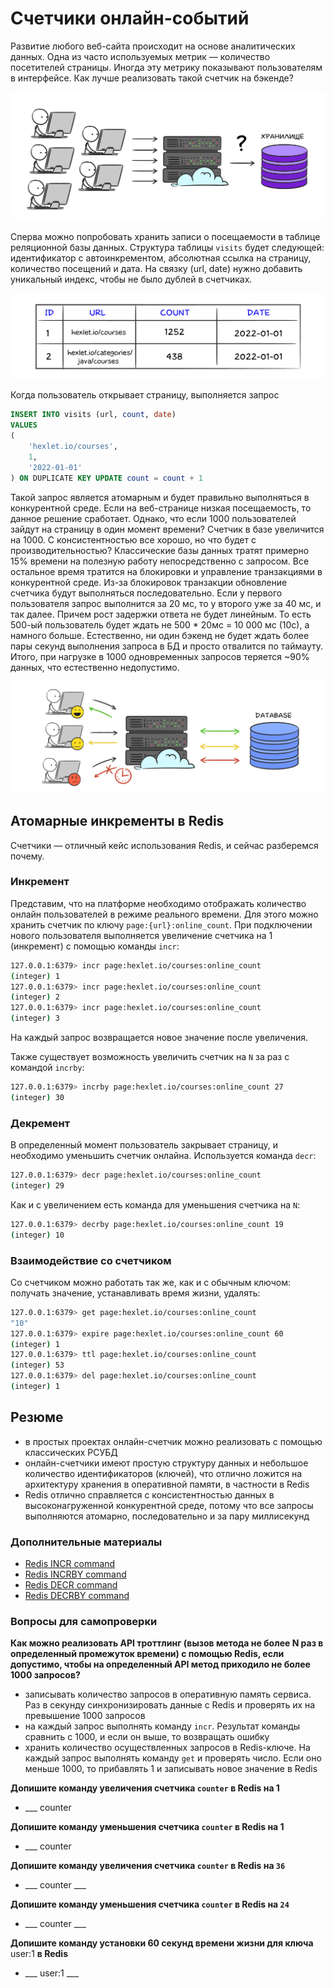 # Счетчики онлайн-событий

Развитие любого веб-сайта происходит на основе аналитических данных. Одна из часто используемых метрик — количество посетителей страницы. Иногда эту метрику показывают пользователям в интерфейсе. Как лучше реализовать такой счетчик на бэкенде?

![Метрики](../images/redis/03-01.png)

Сперва можно попробовать хранить записи о посещаемости в таблице реляционной базы данных. Структура таблицы `visits` будет следующей: идентификатор с автоинкрементом, абсолютная ссылка на страницу, количество посещений и дата. На связку (url, date) нужно добавить уникальный индекс, чтобы не было дублей в счетчиках.

![Структура visits](../images/redis/03-02.png)

Когда пользователь открывает страницу, выполняется запрос

```sql
INSERT INTO visits (url, count, date)
VALUES
(
    'hexlet.io/courses',
    1,
    '2022-01-01'
) ON DUPLICATE KEY UPDATE count = count + 1
```

Такой запрос является атомарным и будет правильно выполняться в конкурентной среде. Если на веб-странице низкая посещаемость, то данное решение сработает. Однако, что если 1000 пользователей зайдут на страницу в один момент времени? Счетчик в базе увеличится на 1000. С консистентностью все хорошо, но что будет с производительностью? Классические базы данных тратят примерно 15% времени на полезную работу непосредственно с запросом. Все остальное время тратится на блокировки и управление транзакциями в конкурентной среде. Из-за блокировок транзакции обновление счетчика будут выполняться последовательно. Если у первого пользователя запрос выполнится за 20 мс, то у второго уже за 40 мс, и так далее. Причем рост задержки ответа не будет линейным. То есть 500-ый пользователь будет ждать не 500 * 20мс = 10 000 мс (10с), а намного больше. Естественно, ни один бэкенд не будет ждать более пары секунд выполнения запроса в БД и просто отвалится по таймауту. Итого, при нагрузке в 1000 одновременных запросов теряется ~90% данных, что естественно недопустимо.

![Отказ РСУБД](../images/redis/03-03.png)

## Атомарные инкременты в Redis

Счетчики — отличный кейс использования Redis, и сейчас разберемся почему.

### Инкремент

Представим, что на платформе необходимо отображать количество онлайн пользователей в режиме реального времени. Для этого можно хранить счетчик по ключу `page:{url}:online_count`. При подключении нового пользователя выполняется увеличение счетчика на 1 (инкремент) с помощью команды `incr`:

```bash
127.0.0.1:6379> incr page:hexlet.io/courses:online_count
(integer) 1
127.0.0.1:6379> incr page:hexlet.io/courses:online_count
(integer) 2
127.0.0.1:6379> incr page:hexlet.io/courses:online_count
(integer) 3
```

На каждый запрос возвращается новое значение после увеличения.

Также существует возможность увеличить счетчик на `N` за раз с командой `incrby`:

```bash
127.0.0.1:6379> incrby page:hexlet.io/courses:online_count 27
(integer) 30
```

### Декремент

В определенный момент пользователь закрывает страницу, и необходимо уменьшить счетчик онлайна. Используется команда `decr`:

```bash
127.0.0.1:6379> decr page:hexlet.io/courses:online_count
(integer) 29
```

Как и с увеличением есть команда для уменьшения счетчика на `N`:

```bash
127.0.0.1:6379> decrby page:hexlet.io/courses:online_count 19
(integer) 10
```

### Взаимодействие со счетчиком

Со счетчиком можно работать так же, как и с обычным ключом: получать значение, устанавливать время жизни, удалять:

```bash
127.0.0.1:6379> get page:hexlet.io/courses:online_count
"10"
127.0.0.1:6379> expire page:hexlet.io/courses:online_count 60
(integer) 1
127.0.0.1:6379> ttl page:hexlet.io/courses:online_count
(integer) 53
127.0.0.1:6379> del page:hexlet.io/courses:online_count
(integer) 1
```

## Резюме

- в простых проектах онлайн-счетчик можно реализовать с помощью классических РСУБД
- онлайн-счетчики имеют простую структуру данных и небольшое количество идентификаторов (ключей), что отлично ложится на архитектуру хранения в оперативной памяти, в частности в Redis
- Redis отлично справляется с консистентностью данных в высоконагруженной конкурентной среде, потому что все запросы выполняются атомарно, последовательно и за пару миллисекунд

### Дополнительные материалы

- [Redis INCR command](https://redis.io/commands/incr/)
- [Redis INCRBY command](https://redis.io/commands/incrby/)
- [Redis DECR command](https://redis.io/commands/decr/)
- [Redis DECRBY command](https://redis.io/commands/decrby/)

### Вопросы для самопроверки

**Как можно реализовать API троттлинг (вызов метода не более N раз в определенный промежуток времени) с помощью Redis, если допустимо, чтобы на определенный API метод приходило не более 1000 запросов?**

- записывать количество запросов в оперативную память сервиса. Раз в секунду синхронизировать данные с Redis и проверять их на превышение 1000 запросов
- на каждый запрос выполнять команду `incr`. Результат команды сравнить с 1000, и если он выше, то возвращать ошибку
- хранить количество осуществленных запросов в Redis-ключе. На каждый запрос выполнять команду `get` и проверять число. Если оно меньше 1000, то прибавлять 1 и записывать новое значение в Redis

**Допишите команду увеличения счетчика `counter` в Redis на 1**

- ___ counter

**Допишите команду уменьшения счетчика `counter` в Redis на 1**

- ___ counter

**Допишите команду увеличения счетчика `counter` в Redis на `36`**

- ___ counter ___

**Допишите команду уменьшения счетчика `counter` в Redis на `24`**

- ___ counter ___

**Допишите команду установки 60 секунд времени жизни для ключа** user:1 **в Redis**

- ___ user:1 ___